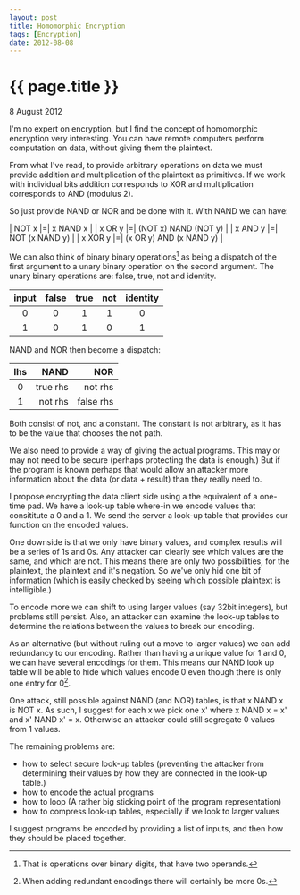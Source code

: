 ```yaml
---
layout: post
title: Homomorphic Encryption
tags: [Encryption]
date: 2012-08-08
---
```


{{ page.title }}
================
<p class="meta">8 August 2012</p>

I'm no expert on encryption, but I find the concept of homomorphic encryption very interesting. You can have remote computers perform computation on data, without giving them the plaintext.

From what I've read, to provide arbitrary operations on data we must provide addition and multiplication of the plaintext as primitives. If we work with individual bits addition corresponds to XOR and multiplication corresponds to AND (modulus 2).

So just provide NAND or NOR and be done with it. With NAND we can have:

| NOT x    |=| x NAND x                |
| x OR y   |=| (NOT x) NAND (NOT y)    |
| x AND y  |=| NOT (x NAND y)          |
| x XOR y  |=| (x OR y) AND (x NAND y) |

We can also think of binary binary operations[^1] as being a dispatch of the first argument to a unary binary operation on the second argument. The unary binary operations are: false, true, not and identity.

| input | false | true | not | identity |
|:-----:|:-----:|:----:|:---:|:--------:|
|     0 |     0 |    1 |   1 |        0 |
|     1 |     0 |    1 |   0 |        1 |

NAND and NOR then become a dispatch:

| lhs |      NAND |       NOR |
|:---:|----------:|----------:|
|   0 |  true rhs |   not rhs |
|   1 |   not rhs | false rhs |

Both consist of not, and a constant. The constant is not arbitrary, as it has to be the value that chooses the not path.

We also need to provide a way of giving the actual programs. This may or may not need to be secure (perhaps protecting the data is enough.) But if the program is known perhaps that would allow an attacker more information about the data (or data + result) than they really need to.

I propose encrypting the data client side using a the equivalent of a one-time pad. We have a look-up table where-in we encode values that consititute a 0 and a 1. We send the server a look-up table that provides our function on the encoded values.

One downside is that we only have binary values, and complex results will be a series of 1s and 0s. Any attacker can clearly see which values are the same, and which are not. This means there are only two possibilities, for the plaintext, the plaintext and it's negation. So we've only hid one bit of information (which is easily checked by seeing which possible plaintext is intelligible.)

To encode more we can shift to using larger values (say 32bit integers), but problems still persist. Also, an attacker can examine the look-up tables to determine the relations between the values to break our encoding.

As an alternative (but without ruling out a move to larger values) we can add redundancy to our encoding. Rather than having a unique value for 1 and 0, we can have several encodings for them. This means our NAND look up table will be able to hide which values encode 0 even though there is only one entry for 0[^2]. 

One attack, still possible against NAND (and NOR) tables, is that x NAND x is NOT x. As such, I suggest for each x we pick one x' where x NAND x = x' and x' NAND x' = x. Otherwise an attacker could still segregate 0 values from 1 values.

The remaining problems are:

* how to select secure look-up tables (preventing the attacker from determining their values by how they are connected in the look-up table.)
* how to encode the actual programs
* how to loop (A rather big sticking point of the program representation)
* how to compress look-up tables, especially if we look to larger values

I suggest programs be encoded by providing a list of inputs, and then how they should be placed together.


[^1]: That is operations over binary digits, that have two operands.
[^2]: When adding redundant encodings there will certainly be more 0s.

